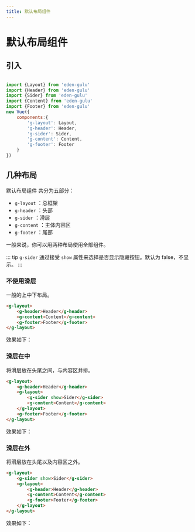 ```yaml
---
title: 默认布局组件
---
```


# 默认布局组件

## 引入

```js

import {Layout} from 'eden-gulu'
import {Header} from 'eden-gulu'
import {Sider} from 'eden-gulu'
import {Content} from 'eden-gulu'
import {Footer} from 'eden-gulu'
new Vue({
    components:{
        'g-layout': Layout,
        'g-header': Header,
        'g-sider': Sider,
        'g-content': Content,
        'g-footer': Footer
    }
})
```

## 几种布局

默认布局组件 共分为五部分：

- `g-layout` ：总框架
- `g-header` ：头部
- `g-sider` ：滑层
- `g-content` ：主体内容区
- `g-footer` ：尾部

一般来说，你可以用两种布局使用全部组件。

::: tip
`g-sider` 通过接受 `show` 属性来选择是否显示隐藏按钮。默认为 false，不显示。
:::

### 不使用滑层

一般的上中下布局。

```html
<g-layout>
    <g-header>Header</g-header>
    <g-content>Content</g-content>
    <g-footer>Footer</g-footer>
</g-layout>
```

效果如下：

<ClientOnly>
<layout-demo-nosider></layout-demo-nosider>
</ClientOnly>

### 滑层在中

将滑层放在头尾之间，与内容区并排。

```html
<g-layout>
    <g-header>Header</g-header>
    <g-layout>
        <g-sider show>Sider</g-sider>
        <g-content>Content</g-content>
    </g-layout>
    <g-footer>Footer</g-footer>
</g-layout>

```

效果如下：

<ClientOnly>
<layout-demo-insider></layout-demo-insider>
</ClientOnly>

### 滑层在外

将滑层放在头尾以及内容区之外。

```html
<g-layout>
    <g-sider show>Sider</g-sider>
    <g-layout>
        <g-header>Header</g-header>
        <g-content>Content</g-content>
        <g-footer>Footer</g-footer>
    </g-layout>
</g-layout>
```

效果如下：

<ClientOnly>
<layout-demo-outsider></layout-demo-outsider>
</ClientOnly>
